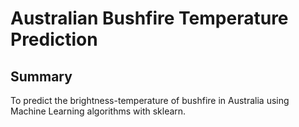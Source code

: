 # Australian Bushfire Temperature Prediction

## Summary
To predict the brightness-temperature of bushfire in Australia using Machine Learning algorithms with sklearn. 